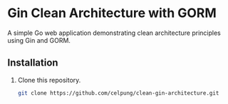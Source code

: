 # Gin Clean Architecture with GORM

A simple Go web application demonstrating clean architecture principles using Gin and GORM.

## Installation

1. Clone this repository.

   ```sh
   git clone https://github.com/celpung/clean-gin-architecture.git
